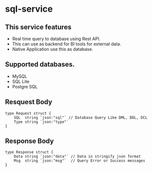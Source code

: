 # sql-service

## This service features
- Real time query to database using Rest API.
- This can use as backend for BI tools for external data.
- Native Application use this as database.

## Supported databases.
- MySQL
- SQL Lite
- Postgre SQL

## Resquest Body

```
type Request struct {
	SQL  string `json:"sql"` // Database Query Like DML, DDL, DCL
	Type string `json:"type"`
}
``` 
## Response Body
```
type Response struct {
	Data string `json:"data"` // Data in stringify json format
	Msg  string `json:"msg"`  // Query Error or Success messages
}
```

